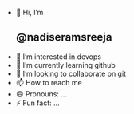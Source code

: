 - 👋 Hi, I’m <br><h2> @nadiseramsreeja
- 👀 I’m interested in devops
- 🌱 I’m currently learning github
- 💞️ I’m looking to collaborate on git
- 📫 How to reach me
- 😄 Pronouns: ...
- ⚡ Fun fact: ...

<!---
nadiseramsreeja/nadiseramsreeja is a ✨ special ✨ repository because its `README.md` (this file) appears on your GitHub profile.
You can click the Preview link to take a look at your changes.
--->
